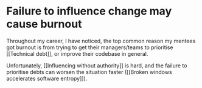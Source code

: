# Failure to influence change may cause burnout
Throughout my career, I have noticed, the top common reason my mentees got burnout is from trying to get their managers/teams to prioritise [[Technical debt]], or improve their codebase in general.

Unfortunately, [[Influencing without authority]] is hard, and the failure to prioritise debts can worsen the situation faster ([[Broken windows accelerates software entropy]]).

<!-- #evergreen -->

<!-- {BearID:FCAC75D9-E0BA-43B2-A160-19593D323742-91861-00001231D6976D9B} -->
